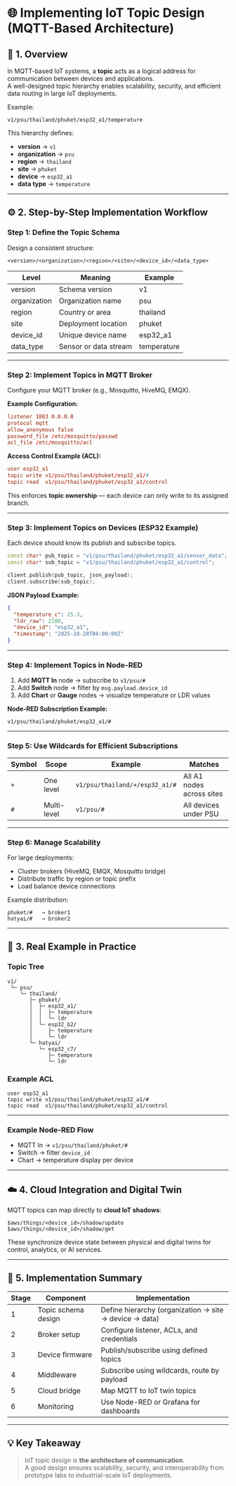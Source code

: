 # 🌐 Implementing IoT Topic Design (MQTT-Based Architecture)

## 🧭 1. Overview
In MQTT-based IoT systems, a **topic** acts as a logical address for communication between devices and applications.  
A well-designed topic hierarchy enables scalability, security, and efficient data routing in large IoT deployments.

Example:
```
v1/psu/thailand/phuket/esp32_a1/temperature
```

This hierarchy defines:
- **version** → `v1`
- **organization** → `psu`
- **region** → `thailand`
- **site** → `phuket`
- **device** → `esp32_a1`
- **data type** → `temperature`

---

## ⚙️ 2. Step-by-Step Implementation Workflow

### **Step 1: Define the Topic Schema**
Design a consistent structure:
```
<version>/<organization>/<region>/<site>/<device_id>/<data_type>
```

| Level | Meaning | Example |
|--------|----------|----------|
| version | Schema version | v1 |
| organization | Organization name | psu |
| region | Country or area | thailand |
| site | Deployment location | phuket |
| device_id | Unique device name | esp32_a1 |
| data_type | Sensor or data stream | temperature |

---

### **Step 2: Implement Topics in MQTT Broker**
Configure your MQTT broker (e.g., Mosquitto, HiveMQ, EMQX).

**Example Configuration:**
```conf
listener 1883 0.0.0.0
protocol mqtt
allow_anonymous false
password_file /etc/mosquitto/passwd
acl_file /etc/mosquitto/acl
```

**Access Control Example (ACL):**
```conf
user esp32_a1
topic write v1/psu/thailand/phuket/esp32_a1/#
topic read  v1/psu/thailand/phuket/esp32_a1/control
```

This enforces **topic ownership** — each device can only write to its assigned branch.

---

### **Step 3: Implement Topics on Devices (ESP32 Example)**
Each device should know its publish and subscribe topics.

```cpp
const char* pub_topic = "v1/psu/thailand/phuket/esp32_a1/sensor_data";
const char* sub_topic = "v1/psu/thailand/phuket/esp32_a1/control";

client.publish(pub_topic, json_payload);
client.subscribe(sub_topic);
```

**JSON Payload Example:**
```json
{
  "temperature_c": 25.3,
  "ldr_raw": 2100,
  "device_id": "esp32_a1",
  "timestamp": "2025-10-28T04:00:00Z"
}
```

---

### **Step 4: Implement Topics in Node-RED**
1. Add **MQTT In** node → subscribe to `v1/psu/#`  
2. Add **Switch** node → filter by `msg.payload.device_id`  
3. Add **Chart** or **Gauge** nodes → visualize temperature or LDR values  

**Node-RED Subscription Example:**
```
v1/psu/thailand/phuket/esp32_a1/#
```

---

### **Step 5: Use Wildcards for Efficient Subscriptions**

| Symbol | Scope | Example | Matches |
|---------|--------|----------|----------|
| `+` | One level | `v1/psu/thailand/+/esp32_a1/#` | All A1 nodes across sites |
| `#` | Multi-level | `v1/psu/#` | All devices under PSU |

---

### **Step 6: Manage Scalability**
For large deployments:
- Cluster brokers (HiveMQ, EMQX, Mosquitto bridge)
- Distribute traffic by region or topic prefix
- Load balance device connections

Example distribution:
```
phuket/#   → broker1
hatyai/#   → broker2
```

---

## 🧠 3. Real Example in Practice

### Topic Tree
```
v1/
 └─ psu/
    └─ thailand/
       ├─ phuket/
       │  ├─ esp32_a1/
       │  │  ├─ temperature
       │  │  └─ ldr
       │  └─ esp32_b2/
       │     ├─ temperature
       │     └─ ldr
       └─ hatyai/
          └─ esp32_c7/
             ├─ temperature
             └─ ldr
```

### Example ACL
```text
user esp32_a1
topic write v1/psu/thailand/phuket/esp32_a1/#
topic read  v1/psu/thailand/phuket/esp32_a1/control
```

---

### Example Node-RED Flow
- MQTT In → `v1/psu/thailand/phuket/#`
- Switch → filter `device_id`
- Chart → temperature display per device

---

## ☁️ 4. Cloud Integration and Digital Twin

MQTT topics can map directly to **cloud IoT shadows**:
```
$aws/things/<device_id>/shadow/update
$aws/things/<device_id>/shadow/get
```

These synchronize device state between physical and digital twins for control, analytics, or AI services.

---

## 📘 5. Implementation Summary

| Stage | Component | Implementation |
|--------|------------|----------------|
| 1 | Topic schema design | Define hierarchy (organization → site → device → data) |
| 2 | Broker setup | Configure listener, ACLs, and credentials |
| 3 | Device firmware | Publish/subscribe using defined topics |
| 4 | Middleware | Subscribe using wildcards, route by payload |
| 5 | Cloud bridge | Map MQTT to IoT twin topics |
| 6 | Monitoring | Use Node-RED or Grafana for dashboards |

---

## 💡 Key Takeaway

> IoT topic design is **the architecture of communication**.  
A good design ensures scalability, security, and interoperability from prototype labs to industrial-scale IoT deployments.
